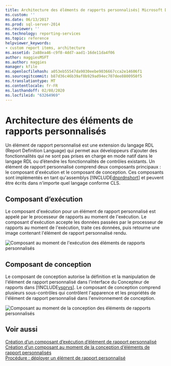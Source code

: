 ```yaml
---
title: Architecture des éléments de rapports personnalisés| Microsoft Docs
ms.custom: ''
ms.date: 06/13/2017
ms.prod: sql-server-2014
ms.reviewer: ''
ms.technology: reporting-services
ms.topic: reference
helpviewer_keywords:
- custom report items, architecture
ms.assetid: 2a88ea46-c9f8-4dd7-aad1-16de11da4f06
author: maggiesMSFT
ms.author: maggies
manager: kfile
ms.openlocfilehash: a053eb55547da9030eebe9036667cca2e14606f1
ms.sourcegitcommit: b87d36c46b39af8b929ad94ec707dee8800950f5
ms.translationtype: MT
ms.contentlocale: fr-FR
ms.lasthandoff: 02/08/2020
ms.locfileid: "63264969"
---
```

# <a name="custom-report-item-architecture"></a>Architecture des éléments de rapports personnalisés
  Un élément de rapport personnalisé est une extension du langage RDL (Report Definition Language) qui permet aux développeurs d’ajouter des fonctionnalités qui ne sont pas prises en charge en mode natif dans le langage RDL ou d’étendre les fonctionnalités de contrôles existants. Un élément de rapport personnalisé comprend deux composants principaux : le composant d'exécution et le composant de conception. Ces composants sont implémentés en tant qu'assemblys [!INCLUDE[dnprdnshort](../../includes/dnprdnshort-md.md)] et peuvent être écrits dans n'importe quel langage conforme CLS.  
  
## <a name="the-run-time-component"></a>Composant d’exécution  
 Le composant d'exécution pour un élément de rapport personnalisé est appelé par le processeur de rapports au moment de l'exécution. Le composant d'exécution accepte les données passées par le processeur de rapports au moment de l'exécution, traite ces données, puis retourne une image contenant l'élément de rapport personnalisé rendu.  
  
 ![Composant au moment de l'exécution des éléments de rapports personnalisés](../../../2014/reporting-services/media/customreportitemrun-timecomponentarchitecture.gif "Composant au moment de l'exécution des éléments de rapports personnalisés")  
  
## <a name="the-design-time-component"></a>Composant de conception  
 Le composant de conception autorise la définition et la manipulation de l'élément de rapport personnalisé dans l'interface du Concepteur de rapports dans [!INCLUDE[vsprvs](../../includes/vsprvs-md.md)]. Le composant de conception comprend plusieurs sous-contrôles qui contrôlent l'apparence et les propriétés de l'élément de rapport personnalisé dans l'environnement de conception.  
  
 ![Composant au moment de la conception des éléments de rapports personnalisés](../../../2014/reporting-services/media/customreportitemdesign-timecomponentarchitecture.gif "Composant au moment de la conception des éléments de rapports personnalisés")  
  
## <a name="see-also"></a>Voir aussi  
 [Création d’un composant d’exécution d’élément de rapport personnalisé](../custom-report-items/creating-a-custom-report-item-run-time-component.md)   
 [Création d’un composant au moment de la conception d’éléments de rapport personnalisés](../custom-report-items/creating-a-custom-report-item-design-time-component.md)   
 [Procédure : déployer un élément de rapport personnalisé](../custom-report-items/how-to-deploy-a-custom-report-item.md)  
  
  
